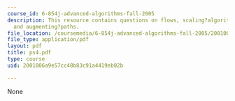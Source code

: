 ```yaml
---
course_id: 6-854j-advanced-algorithms-fall-2005
description: This resource contains questions on flows, scaling?algorithm?for?shortest?paths,
  and augmenting?paths.
file_location: /coursemedia/6-854j-advanced-algorithms-fall-2005/2001006a9e57cc48b83c91a4419eb02b_ps4.pdf
file_type: application/pdf
layout: pdf
title: ps4.pdf
type: course
uid: 2001006a9e57cc48b83c91a4419eb02b

---
```

None